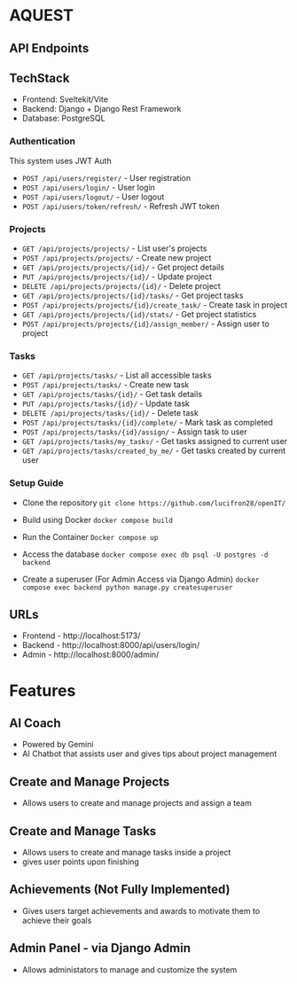 # AQUEST

## API Endpoints

## TechStack
- Frontend: Sveltekit/Vite
- Backend: Django + Django Rest Framework
- Database: PostgreSQL

### Authentication
This system uses JWT Auth
- `POST /api/users/register/` - User registration
- `POST /api/users/login/` - User login
- `POST /api/users/logout/` - User logout
- `POST /api/users/token/refresh/` - Refresh JWT token


### Projects
- `GET /api/projects/projects/` - List user's projects
- `POST /api/projects/projects/` - Create new project
- `GET /api/projects/projects/{id}/` - Get project details
- `PUT /api/projects/projects/{id}/` - Update project
- `DELETE /api/projects/projects/{id}/` - Delete project
- `GET /api/projects/projects/{id}/tasks/` - Get project tasks
- `POST /api/projects/projects/{id}/create_task/` - Create task in project
- `GET /api/projects/projects/{id}/stats/` - Get project statistics
- `POST /api/projects/projects/{id}/assign_member/` - Assign user to project

### Tasks
- `GET /api/projects/tasks/` - List all accessible tasks
- `POST /api/projects/tasks/` - Create new task
- `GET /api/projects/tasks/{id}/` - Get task details
- `PUT /api/projects/tasks/{id}/` - Update task
- `DELETE /api/projects/tasks/{id}/` - Delete task
- `POST /api/projects/tasks/{id}/complete/` - Mark task as completed
- `POST /api/projects/tasks/{id}/assign/` - Assign task to user
- `GET /api/projects/tasks/my_tasks/` - Get tasks assigned to current user
- `GET /api/projects/tasks/created_by_me/` - Get tasks created by current user


### Setup Guide

- Clone the repository
`git clone https://github.com/lucifron28/openIT/`

- Build using Docker
`docker compose build`

- Run the Container
`Docker compose up`

- Access the database
`docker compose exec db psql -U postgres -d backend`

- Create a superuser (For Admin Access via Django Admin)
`docker compose exec backend python manage.py createsuperuser`

## URLs
- Frontend - http://localhost:5173/
- Backend - http://localhost:8000/api/users/login/
- Admin - http://localhost:8000/admin/


# Features

## AI Coach
- Powered by Gemini
- AI Chatbot that assists user and gives tips about project management

## Create and Manage Projects
- Allows users to create and manage projects and assign a team


## Create and Manage Tasks
- Allows users to create and manage tasks inside a project
- gives user points upon finishing

## Achievements (Not Fully Implemented)
- Gives users target achievements and awards to motivate them to achieve their goals

## Admin Panel - via Django Admin
- Allows administators to manage and customize the system